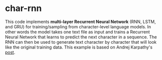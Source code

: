 
# char-rnn

This code implements **multi-layer Recurrent Neural Network** (RNN, LSTM, and GRU) for training/sampling from character-level language models.  In other words the model takes one text file as input and trains a Recurrent Neural Network that learns to predict the next character in a sequence. The RNN can then be used to generate text character by character that will look like the original training data. This example is based on Andrej Karpathy's [post](http://karpathy.github.io/2015/05/21/rnn-effectiveness/).

